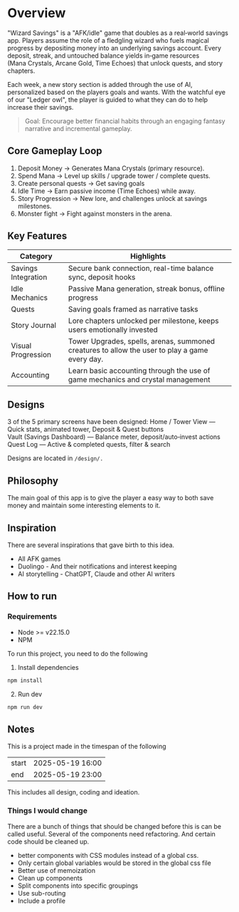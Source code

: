 # Overview

"Wizard Savings" is a "AFK/idle" game that doubles as a real‑world savings app. Players assume the role of a fledgling wizard who fuels magical progress by depositing money into an underlying savings account. Every deposit, streak, and untouched balance yields in‑game resources (Mana Crystals, Arcane Gold, Time Echoes) that unlock quests, and story chapters.

Each week, a new story section is added through the use of AI, personalized based on the players goals and wants. With the watchful eye of our "Ledger owl", the player is guided to what they can do to help increase their savings.

> Goal: Encourage better financial habits through an engaging fantasy narrative and incremental gameplay.

## Core Gameplay Loop

1. Deposit Money → Generates Mana Crystals (primary resource).
2. Spend Mana → Level up skills / upgrade tower / complete quests.
3. Create personal quests → Get saving goals
4. Idle Time → Earn passive income (Time Echoes) while away.
5. Story Progression → New lore, and challenges unlock at savings milestones.
6. Monster fight → Fight against monsters in the arena.

## Key Features

|Category|Highlights|
|---|---|
|Savings Integration|Secure bank connection, real-time balance sync, deposit hooks|
|Idle Mechanics|Passive Mana generation, streak bonus, offline progress|
|Quests|Saving goals framed as narrative tasks|
|Story Journal|Lore chapters unlocked per milestone, keeps users emotionally invested|
|Visual Progression|Tower Upgrades, spells, arenas, summoned creatures to allow the user to play a game every day.|
|Accounting | Learn basic accounting through the use of game mechanics and crystal management |

## Designs

3 of the 5 primary screens have been designed:
Home / Tower View — Quick stats, animated tower, Deposit & Quest buttons
Vault (Savings Dashboard) — Balance meter, deposit/auto‑invest actions
Quest Log — Active & completed quests, filter & search

Designs are located in `/design/.`

## Philosophy

The main goal of this app is to give the player a easy way to both save money and maintain some interesting elements to it.

## Inspiration

There are several inspirations that gave birth to this idea.

- All AFK games
- Duolingo - And their notifications and interest keeping
- AI storytelling - ChatGPT, Claude and other AI writers

## How to run

### Requirements

- Node >= v22.15.0
- NPM

To run this project, you need to do the following

1. Install dependencies
```sh
npm install
```

2. Run dev
```sh
npm run dev
```

## Notes

This is a project made in the timespan of the following

|||
|---|---|
|start|2025-05-19 16:00|
|end|2025-05-19 23:00|

This includes all design, coding and ideation.

### Things I would change

There are a bunch of things that should be changed before this is can be called useful.
Several of the components need refactoring. And certain code should be cleaned up.

- better components with CSS modules instead of a global css.
- Only certain global variables would be stored in the global css file
- Better use of memoization
- Clean up components
- Split components into specific groupings
- Use sub-routing
- Include a profile

